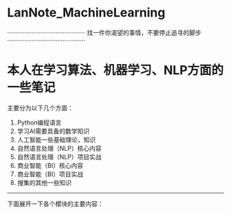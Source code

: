 # LanNote_MachineLearning

············································· 找一件你渴望的事情，不要停止追寻的脚步 ·············································

# 本人在学习算法、机器学习、NLP方面的一些笔记

主要分为以下几个方面：
1. Python编程语言
2. 学习AI需要具备的数学知识
3. 人工智能一些基础理论，知识
4. 自然语言处理（NLP）核心内容
5. 自然语言处理（NLP）项目实战
6. 商业智能（BI）核心内容
7. 商业智能（BI）项目实战
8. 搜集的其他一些知识

--- 


下面展开一下各个模块的主要内容：
